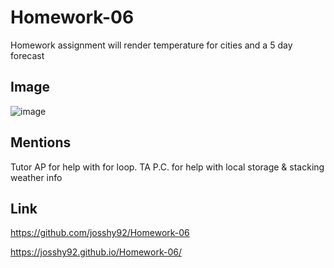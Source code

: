 # Homework-06

Homework assignment will render temperature for cities and a 5 day forecast

## Image

![image](https://user-images.githubusercontent.com/88861538/140621684-2c5c0c88-b1d3-40d4-a12c-beddaa199939.png)


## Mentions
Tutor AP for help with for loop.
TA P.C. for help with local storage & stacking weather info


## Link 

https://github.com/josshy92/Homework-06

https://josshy92.github.io/Homework-06/
